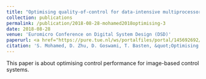 ```yaml
---
title: "Optimising quality-of-control for data-intensive multiprocessor image-based control systems considering workload variations"
collection: publications
permalink: /publication/2018-08-28-mohamed2018optimising-3
date: 2018-08-28
venue: 'Euromicro Conference on Digital System Design (DSD)'
paperurl: <a href="https://pure.tue.nl/ws/portalfiles/portal/145692692/PID5432947.pdf">'[pdf]'</a>
citation: 'S. Mohamed, D. Zhu, D. Goswami, T. Basten, &quot;Optimising quality-of-control for data-intensive multiprocessor image-based control systems considering workload variations,&quot; in <i>21st Euromicro Conference on Digital System Design (DSD)</i>, 2018, pp. 320-327.'
---
```

This paper is about optimising control performance for image-based control systems.
